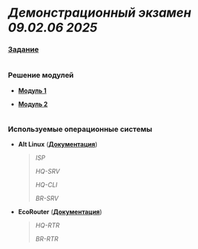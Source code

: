 # *Демонстрационный экзамен 09.02.06 2025*

### **[Задание](https://github.com/damh66/demo2025/blob/main/%D0%9A%D0%9E%D0%94%2009.02.06-1-2025%20%D0%A2%D0%BE%D0%BC%201%20(%D1%81%D0%BE%D0%BA%D1%80).pdf)**

#

#

### Решение модулей

- **[Модуль 1](https://github.com/damh66/demo2025/tree/main/module1)**

- **[Модуль 2](https://github.com/damh66/demo2025/tree/main/module2)**

#

#

### Используемые операционные системы

- **Alt Linux** (**[Документация](https://www.altlinux.org/%D0%93%D0%BB%D0%B0%D0%B2%D0%BD%D0%B0%D1%8F_%D1%81%D1%82%D1%80%D0%B0%D0%BD%D0%B8%D1%86%D0%B0)**)
   > *ISP*
   >
   > *HQ-SRV*
   >
   > *HQ-CLI*
   >
   > *BR-SRV*
 
- **EcoRouter** (**[Документация](https://docs.rdpin.ru/EcoRouter-UserGuide.pdf)**)
   > *HQ-RTR*
   >
   > *BR-RTR*

#
